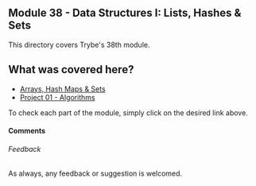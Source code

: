 ## Module 38 - Data Structures I: Lists, Hashes & Sets

This directory covers Trybe's 38th module.

## What was covered here?

* [Arrays, Hash Maps & Sets](./38.123_ARRAYS_HASHMAPS_SETS)
* [Project 01 - Algorithms](./Project_01_Algorithms)

To check each part of the module, simply click on the desired link above.

#### Comments


###### Feedback

As always, any feedback or suggestion is welcomed.
